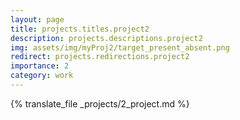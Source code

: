 ```yaml
---
layout: page
title: projects.titles.project2
description: projects.descriptions.project2
img: assets/img/myProj2/target_present_absent.png
redirect: projects.redirections.project2
importance: 2
category: work
---
```


{% translate_file _projects/2_project.md %}